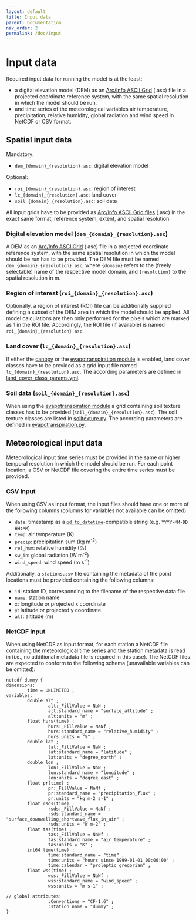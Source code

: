 ```yaml
---
layout: default
title: Input data
parent: Documentation
nav_order: 2
permalink: /doc/input
---
```


# Input data

Required input data for running the model is at the least:

- a digital elevation model (DEM) as an [Arc/Info ASCII
  Grid](https://en.wikipedia.org/wiki/Esri_grid) (.asc) file in a projected coordinate reference
  system, with the same spatial resolution in which the model should be run,
- and time series of the meteorological variables air temperature, precipitation, relative humidity,
  global radiation and wind speed in NetCDF or CSV format.

## Spatial input data

Mandatory:
- `dem_{domain}_{resolution}.asc`: digital elevation model

Optional:
- `roi_{domain}_{resolution}.asc`: region of interest
- `lc_{domain}_{resolution}.asc`: land cover
- `soil_{domain}_{resolution}.asc`: soil data

All input grids have to be provided as [Arc/Info ASCII
  Grid files](https://en.wikipedia.org/wiki/Esri_grid) (.asc) in the exact same format, reference system, extent, and spatial resolution.


### Digital elevation model (`dem_{domain}_{resolution}.asc`)

A DEM as an [Arc/Info ASCIIGrid](https://en.wikipedia.org/wiki/Esri_grid) (.asc) file in a projected coordinate reference system, with the same spatial resolution in which the model should be run has to be provided. The DEM file must be named `dem_{domain}_{resolution}.asc`, where `{domain}` refers to the (freely selectable) name of the respective model domain, and `{resolution}` to the spatial resolution in m.

### Region of interest (`roi_{domain}_{resolution}.asc`)

Optionally, a region of interest (ROI) file can be additionally supplied defining a subset of the
DEM area in which the model should be applied. All model calculations are then only performed for the pixels which are marked as 1 in the ROI file. Accordingly, the ROI file (if available) is named `roi_{domain}_{resolution}.asc`.

### Land cover (`lc_{domain}_{resolution}.asc`)

If either the [canopy](/des/canopy) or the [evapotranspiration module](/des/evapotranspiration) is enabled, land cover classes have to be provided as a grid input file named `lc_{domain}_{resolution}.asc`. The according parameters are defined in [land_cover_class_params.yml](https://github.com/openamundsen/openamundsen/blob/main/openamundsen/data/land_cover_class_params.yml).

### Soil data (`soil_{domain}_{resolution}.asc`)

When using the [evapotranspiration module](/des/evapotranspiration) a grid containing soil texture classes has to be provided (`soil_{domain}_{resolution}.asc`). The soil texture classes are listed in [soiltexture.py](https://github.com/openamundsen/openamundsen/blob/main/openamundsen/modules/evapotranspiration/soiltexture.py). The according parameters are defined in [evapotranspiration.py](https://github.com/openamundsen/openamundsen/blob/main/openamundsen/modules/evapotranspiration/evapotranspiration.py).


## Meteorological input data

Meteorological input time series must be provided in the same or higher temporal resolution in which
the model should be run.
For each point location, a CSV or NetCDF file covering the entire time series must be provided.

### CSV input

When using CSV as input format, the input files should have one or more of the following columns
(columns for variables not available can be omitted):

- `date`: timestamp as a
  [`pd.to_datetime`](https://pandas.pydata.org/docs/reference/api/pandas.to_datetime.html)-compatible string (e.g. `YYYY-MM-DD HH:MM`)
- `temp`: air temperature (K)
- `precip`: precipitation sum (kg m<sup>-2</sup>)
- `rel_hum`: relative humidity (%)
- `sw_in`: global radiation (W m<sup>-2</sup>)
- `wind_speed`: wind speed (m s<sup>-1</sup>)

Additionally, a `stations.csv` file containing the metadata of the point locations must be provided
containing the following columns:

- `id`: station ID, corresponding to the filename of the respective data file
- `name`: station name
- `x`: longitude or projected x coordinate
- `y`: latitude or projected y coordinate
- `alt`: altitude (m)

### NetCDF input

When using NetCDF as input format, for each station a NetCDF file containing the meteorological time
series and the station metadata is read in (i.e., no additional metadata file is required in this
case).
The NetCDF files are expected to conform to the following schema (unavailable variables can be
omitted):

```
netcdf dummy {
dimensions:
        time = UNLIMITED ;
variables:
        double alt ;
                alt:_FillValue = NaN ;
                alt:standard_name = "surface_altitude" ;
                alt:units = "m" ;
        float hurs(time) ;
                hurs:_FillValue = NaNf ;
                hurs:standard_name = "relative_humidity" ;
                hurs:units = "%" ;
        double lat ;
                lat:_FillValue = NaN ;
                lat:standard_name = "latitude" ;
                lat:units = "degree_north" ;
        double lon ;
                lon:_FillValue = NaN ;
                lon:standard_name = "longitude" ;
                lon:units = "degree_east" ;
        float pr(time) ;
                pr:_FillValue = NaNf ;
                pr:standard_name = "precipitation_flux" ;
                pr:units = "kg m-2 s-1" ;
        float rsds(time) ;
                rsds:_FillValue = NaNf ;
                rsds:standard_name = "surface_downwelling_shortwave_flux_in_air" ;
                rsds:units = "W m-2" ;
        float tas(time) ;
                tas:_FillValue = NaNf ;
                tas:standard_name = "air_temperature" ;
                tas:units = "K" ;
        int64 time(time) ;
                time:standard_name = "time" ;
                time:units = "hours since 1999-01-01 00:00:00" ;
                time:calendar = "proleptic_gregorian" ;
        float wss(time) ;
                wss:_FillValue = NaNf ;
                wss:standard_name = "wind_speed" ;
                wss:units = "m s-1" ;

// global attributes:
                :Conventions = "CF-1.6" ;
                :station_name = "dummy" ;
}
```
